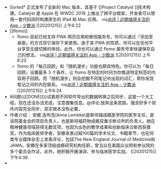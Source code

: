 - Sorted³ 正式发布了全新的 Mac 版本，其基于 [[Project Catalyst ]]技术构建。Catalyst 是 Apple 在 WWDC 2019 上推出了跨平台框架，开发者可以使用一套代码同时构建原生的 iPad 和 Mac 应用。
  via[派评 | 近期值得关注的 App - 少数派](https://sspai.com/post/64043)
  [[20201215]] 上午6:22
- [[flomo]]
    - flomo 目前已经支持 PWA 网页应用和微信服务号，你可以通过「添加至桌面」的方式将它保存下来使用。由于其 PWA 的性质，你可以在任何平台享受无缝切换的体验。此外，你也可以通过 flomo 服务号来快速保存自己的想法。
      via[派评 | 近期值得关注的 App - 少数派](https://sspai.com/post/64043)
      [[20201215]] 上午6:23
    - flomo 的「每日回顾」和「随机漫步」功能也颇具特色。你可以为「每日回顾」设置最多 3 个条件，让 flomo 在特定的时间为你推送特定标签的内容用于回顾。而「随机漫步」则会挖掘不同笔记中出现的词汇，帮你发现笔记之间的内在联系。
      via[派评 | 近期值得关注的 App - 少数派](https://sspai.com/post/64043)
      [[20201215]] 上午6:24
- #问题{{[[DONE]]}}试着把不同软件导出的数据转换之后同步，这是一个大工程，现在还没办法完成，注意搜集信息。@评论:放弃这条思路，强求好多个软件内容完全同步，其实根本没有必要。
- 作者介绍：
  安娜.连布克(Anna Lembke)是斯坦福成瘾医学院的医学主任，是该院基金会的项目负责人，也是斯坦福药物成瘾双重诊断诊所的负责人。她在精神健康领域获得无数奖项，也因为出色的教学成果和创新临床诊断而获嘉奖。作为临床医师学者，安娜发表过超100篇的学术论文、书籍章节，也在同类专业媒体杂志上发表评论，包括The New England Journal of Medicine和JAMA。安娜在多家顶级成瘾研究机构任职，曾当众在美国众议院和参议院的多个委员会作证，此外，她积极开展演讲、参与临床医学实战。
  [[20201215]] 下午4:36
- 
